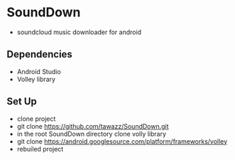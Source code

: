 # SoundDown
* soundcloud music downloader for android

## Dependencies

* Android Studio
* Volley library

## Set Up

* clone project
* git clone https://github.com/tawazz/SoundDown.git
* in the root SoundDown directory clone volly library
* git clone https://android.googlesource.com/platform/frameworks/volley
* rebuiled project
